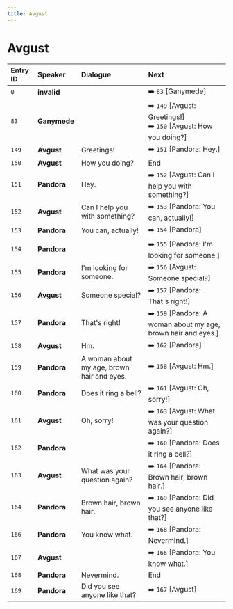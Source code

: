```yaml
---
title: Avgust
---
```


# Avgust


| Entry ID | Speaker | Dialogue | Next |
| :------- | :------ | :------- | :------------ |
| `0` | **invalid** |  | ➡️ `83` \[Ganymede\] |
| `83` | **Ganymede** |  | ➡️ `149` \[Avgust: Greetings\!\]<br>➡️ `150` \[Avgust: How you doing?\] |
| `149` | **Avgust** | Greetings\! | ➡️ `151` \[Pandora: Hey\.\] |
| `150` | **Avgust** | How you doing? | End |
| `151` | **Pandora** | Hey\. | ➡️ `152` \[Avgust: Can I help you with something?\] |
| `152` | **Avgust** | Can I help you with something? | ➡️ `153` \[Pandora: You can, actually\!\] |
| `153` | **Pandora** | You can, actually\! | ➡️ `154` \[Pandora\] |
| `154` | **Pandora** |  | ➡️ `155` \[Pandora: I'm looking for someone\.\] |
| `155` | **Pandora** | I'm looking for someone\. | ➡️ `156` \[Avgust: Someone special?\] |
| `156` | **Avgust** | Someone special? | ➡️ `157` \[Pandora: That's right\!\] |
| `157` | **Pandora** | That's right\! | ➡️ `159` \[Pandora: A woman about my age, brown hair and eyes\.\] |
| `158` | **Avgust** | Hm\. | ➡️ `162` \[Pandora\] |
| `159` | **Pandora** | A woman about my age, brown hair and eyes\. | ➡️ `158` \[Avgust: Hm\.\] |
| `160` | **Pandora** | Does it ring a bell? | ➡️ `161` \[Avgust: Oh, sorry\!\] |
| `161` | **Avgust** | Oh, sorry\! | ➡️ `163` \[Avgust: What was your question again?\] |
| `162` | **Pandora** |  | ➡️ `160` \[Pandora: Does it ring a bell?\] |
| `163` | **Avgust** | What was your question again? | ➡️ `164` \[Pandora: Brown hair, brown hair\.\] |
| `164` | **Pandora** | Brown hair, brown hair\. | ➡️ `169` \[Pandora: Did you see anyone like that?\] |
| `166` | **Pandora** | You know what\. | ➡️ `168` \[Pandora: Nevermind\.\] |
| `167` | **Avgust** |  | ➡️ `166` \[Pandora: You know what\.\] |
| `168` | **Pandora** | Nevermind\. | End |
| `169` | **Pandora** | Did you see anyone like that? | ➡️ `167` \[Avgust\] |
